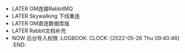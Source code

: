 - LATER OM连接RabbitMQ
- LATER Skywalking 下线重连
- LATER OM直连数据库版
- LATER Rabbit文档补充
- NOW 后台导入权限
  :LOGBOOK:
  CLOCK: [2022-05-26 Thu 09:40:46]
  :END: